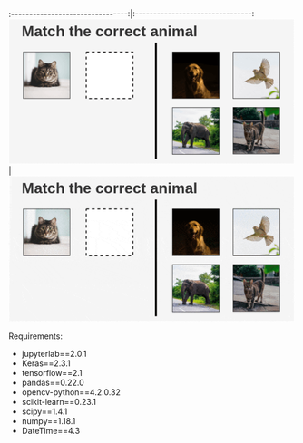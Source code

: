 
:--------------------------------:|:--------------------------------:
![img1](./imgs/demo_simclr_1.png) | ![img2](./imgs/demo_simclr_2.gif)

Requirements:
  
  * jupyterlab==2.0.1
  * Keras==2.3.1
  * tensorflow==2.1
  * pandas==0.22.0
  * opencv-python==4.2.0.32
  * scikit-learn==0.23.1
  * scipy==1.4.1
  * numpy==1.18.1
  * DateTime==4.3
